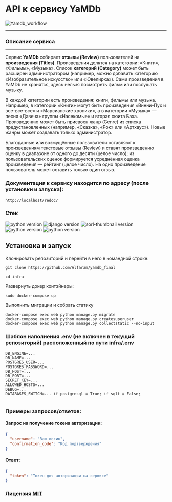 # API к сервису YaMDb

![Yamdb_workflow](https://github.com/Alfaram/yamdb_final/actions/workflows/yamdb_workflow.yml/badge.svg)

---

### Описание сервиса

---

Сервис **YaMDb** собирает **отзывы (Review)** пользователей на **произведения (Titles)**. Произведения делятся на категории: «Книги», «Фильмы», «Музыка». Список **категорий (Category)** может быть расширен администратором (например, можно добавить категорию «Изобразительное искусство» или «Ювелирка»).
Сами произведения в YaMDb не хранятся, здесь нельзя посмотреть фильм или послушать музыку.

В каждой категории есть произведения: книги, фильмы или музыка. Например, в категории «Книги» могут быть произведения «Винни-Пух и все-все-все» и «Марсианские хроники», а в категории «Музыка» — песня «Давеча» группы «Насекомые» и вторая сюита Баха.
Произведению может быть присвоен жанр (Genre) из списка предустановленных (например, «Сказка», «Рок» или «Артхаус»). Новые жанры может создавать только администратор.

Благодарные или возмущённые пользователи оставляют к произведениям текстовые отзывы (Review) и ставят произведению оценку в диапазоне от одного до десяти (целое число); из пользовательских оценок формируется усреднённая оценка произведения — рейтинг (целое число). На одно произведение пользователь может оставить только один отзыв.

### Документация к сервису находится по адресу (после установки и запуска):
`http://localhost/redoc/`

### **Стек**
![python version](https://img.shields.io/badge/Python-3.7-green)
![django version](https://img.shields.io/badge/Django-2.2-green)
![sorl-thumbnail version](https://img.shields.io/badge/Django%20REST%20Framework-%203.12.4-green)
![python version](https://img.shields.io/badge/Nginx-%201.18-green)
![python version](https://img.shields.io/badge/Docker-3.8-green)


## Установка и запуск

Клонировать репозиторий и перейти в него в командной строке:

```
git clone https://github.com/Alfaram/yamdb_final
```

```
cd infra
```

Развернуть докер контэйнеры:
```
sudo docker-compose up
```

Выполнить миграции и собрать статику
```
docker-compose exec web python manage.py migrate
docker-compose exec web python manage.py createsuperuser
docker-compose exec web python manage.py collectstatic --no-input
```
### Шаблон наполнения .env (не включен в текущий репозиторий) расположенный по пути infra/.env
```
DB_ENGINE=... 
DB_NAME=... 
POSTGRES_USER=...
POSTGRES_PASSWORD=...
DB_HOST=...
DB_PORT=...
SECRET_KEY=...
ALLOWED_HOSTS=...
DEBUG=...
DATABASES_SWITCH=... if postgresql = True; if sqlt = False;
                    
```
### Примеры запросов/ответов:

#### Запрос на получение токена авторизации:

```json
{
  "username": "Ваш логин",
  "confirmation_code": "Код подтверждения"
}
```
#### Ответ:

```json
{
  "token": "Токен для авторизации на сервисе"
}
```
### Лицензия [MIT](https://opensource.org/licenses/MIT)

